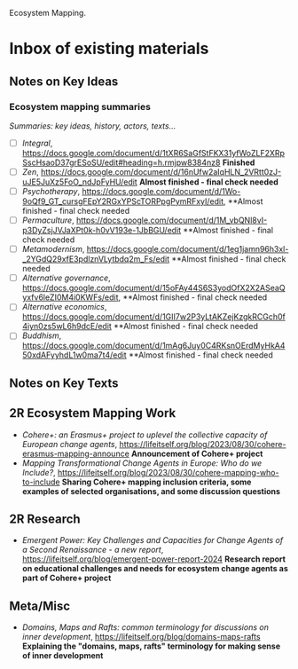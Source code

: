 Ecosystem Mapping.

# Inbox of existing materials

## Notes on Key Ideas

### Ecosystem mapping summaries

*Summaries: key ideas, history, actors, texts...*

- [ ] *Integral*, https://docs.google.com/document/d/1tXR6SaGfStFKX31yfWoZLF2XRpSscHsaoD37grESoSU/edit#heading=h.rmjpw8384nz8 **Finished**
- [ ] *Zen*, https://docs.google.com/document/d/16nUfw2aIqHLN_2VRtt0zJ-uJE5JuXz5FoO_ndJpFyHU/edit **Almost finished - final check needed**
- [ ] *Psychotherapy*, https://docs.google.com/document/d/1Wo-9oQf9_GT_cursgFEpY2RGxYPScTORPpgPymRFxyI/edit, **Almost finished - final check needed 
- [ ] *Permaculture*, https://docs.google.com/document/d/1M_vbQNl8vI-p3DyZsjJVJaXPt0k-h0vV193e-1JbBGU/edit **Almost finished - final check needed 
- [ ] *Metamodernism*, https://docs.google.com/document/d/1eg1jamn96h3xl-_2YGdQ29xfE3pdlznVLytbdq2m_Fs/edit **Almost finished - final check needed
- [ ] *Alternative governance*, https://docs.google.com/document/d/15oFAy44S6S3yodOfX2X2ASeaQyxfv6leZI0M4i0KWFs/edit, **Almost finished - final check needed
- [ ] *Alternative economics*, https://docs.google.com/document/d/1GII7w2P3yLtAKZejKzgkRCGch0f4iyn0zs5wL6h9dcE/edit **Almost finished - final check needed
- [ ] *Buddhism*, https://docs.google.com/document/d/1mAg6Juy0C4RKsnOErdMyHkA450xdAFyyhdL1w0ma7t4/edit **Almost finished - final check needed

## Notes on Key Texts

## 2R Ecosystem Mapping Work

- _Cohere+: an Erasmus+ project to uplevel the collective capacity of European change agents_, https://lifeitself.org/blog/2023/08/30/cohere-erasmus-mapping-announce **Announcement of Cohere+ project**
- _Mapping Transformational Change Agents in Europe: Who do we Include?_, https://lifeitself.org/blog/2023/08/30/cohere-mapping-who-to-include **Sharing Cohere+ mapping inclusion criteria, some examples of selected organisations, and some discussion questions**

## 2R Research

- _Emergent Power: Key Challenges and Capacities for Change Agents of a Second Renaissance - a new report_, https://lifeitself.org/blog/emergent-power-report-2024 **Research report on educational challenges and needs for ecosystem change agents as part of Cohere+ project**

## Meta/Misc

- _Domains, Maps and Rafts: common terminology for discussions on inner development_, https://lifeitself.org/blog/domains-maps-rafts **Explaining the "domains, maps, rafts" terminology for making sense of inner development**
